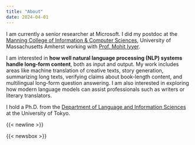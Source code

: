 ```yaml
---
title: "About"
date: 2024-04-01
---
```


I am currently a senior researcher at Microsoft. I did my postdoc at the [Manning College of Information & Computer Sciences](https://www.cics.umass.edu/), University of Massachusetts Amherst working with [Prof. Mohit Iyyer](https://people.cs.umass.edu/~miyyer/).

I am interested in **how well natural language processing (NLP) systems handle long-form content**, both as input and output. My work includes areas like machine translation of creative texts, story generation, summarizing long texts, verifying claims about book-length content, and multilingual long-form question answering. I am also interested in exploring how modern language models can assist professionals such as writers or literary translators.

I hold a Ph.D. from the [Department of Language and Information Sciences](https://www.c.u-tokyo.ac.jp/eng_site/info/academics/grad/lis/) at the University of Tokyo.


{{< newline >}}

{{< newsbox >}}
